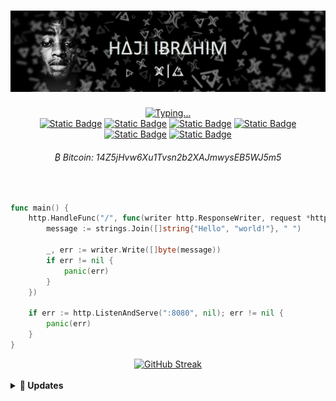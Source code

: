 <!-- Personal profile banner-->
<h1 align="center">
    <img src=".github/hajisml_gh_banner2.png" alt="Profile banner"/>
</h1>

<!-- Typing svg presentation-->
<div align="center">
    <a href="https://git.io/typing-svg">
        <img src="https://readme-typing-svg.demolab.com?font=Fira+Sans&size=22&duration=4000&pause=1000&color=F5F5F5&center=true&vCenter=true&random=false&width=410&lines=We+Δre+Ͷot+Ͳhe+Ϟαϻe,+I'ϻ+Δ+ϻαrtiαη;-+lil+Wαyηe+-" alt="Typing..." />
    </a>
</div>
<div align="center" >
    <a href="https://linkedin.com/in/hajisml"><img alt="Static Badge" src="https://img.shields.io/badge/LinkedIn-0077B5?style=for-the-badge&logo=linkedin&logoColor=white"></a>
    <a href="https://www.youtube.com/@hajsml"><img alt="Static Badge" src="https://img.shields.io/badge/YouTube-FF0000?style=for-the-badge&logo=youtube&logoColor=white"></a>
    <a href="https://www.twitch.tv/hajisml"><img alt="Static Badge" src="https://img.shields.io/badge/Twitch-6441A4?style=for-the-badge&logo=twitch&logoColor=white"></a>
    <a href="https://medium.com/@hajisml"><img alt="Static Badge" src="https://img.shields.io/badge/Medium-000000?style=for-the-badge&logo=medium&logoColor=white"></a>
    <a href="https://x.com/hajisml"><img alt="Static Badge" src="https://img.shields.io/badge/Twitter-000000?style=for-the-badge&logo=x&logoColor=white"></a>
    <a href="https://t.me/hajisml"><img alt="Static Badge" src="https://img.shields.io/badge/Telegram-blue?style=for-the-badge&logo=telegram&logoColor=white"></a>

<!-- Donations-->
<h6 align="center">₿ Bitcoin: 14Z5jHvw6Xu1Tvsn2b2XAJmwysEB5WJ5m5</h6>
</div><br>

<!-- Fav language snippet in Go-->
```go
func main() {
	http.HandleFunc("/", func(writer http.ResponseWriter, request *http.Request) {
		message := strings.Join([]string{"Hello", "world!"}, " ")

		_, err := writer.Write([]byte(message))
		if err != nil {
			panic(err)
		}
	})

	if err := http.ListenAndServe(":8080", nil); err != nil {
		panic(err)
	}
}
```

<!-- Github Statistics -->
<div align="center">
    <a href="https://git.io/streak-stats">
        <img src="https://streak-stats.demolab.com?user=hajisml&theme=transparent&hide_border=true&date_format=j%20M%5B%20Y%5D&mode=weekly&ring=F5F5F5&fire=F5F5F5&currStreakNum=F5F5F5EB&sideLabels=F5F5F5&currStreakLabel=F5F5F5&sideNums=F5F5F5&dates=424242" alt="GitHub Streak" />
    </a>
</div><br>

<!-- Updates -->
<details>
  <summary><b>🚀 Updates</b></summary><br>
    <ul>
        <li>🛠️ Working on <a href="https://github.com/martiandegree/martian-prompt">Martian-Prompt!</a></li>
    </ul>
<!--END_SECTION:Updates-->
</details><br>
